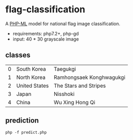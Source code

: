 # flag-classification

A <a href = 'https://github.com/jorgecasas/php-ml'>PHP-ML</a> model for national flag image classification.

- requirements: php7.2+, php-gd
- input: 40 * 30 grayscale image

## classes

<table>
<tr><td>0</td><td>South Korea</td><td>Taegukgi</td></tr>
<tr><td>1</td><td>North Korea</td><td>Ramhongsaek Konghwagukgi</td></tr>
<tr><td>2</td><td>United States</td><td>The Stars and Stripes</td></tr>
<tr><td>3</td><td>Japan</td><td>Nisshoki</td></tr>
<tr><td>4</td><td>China</td><td>Wu Xing Hong Qi</td></tr>
</table>

## prediction
```
php -f predict.php
```
